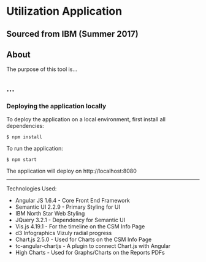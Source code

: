 # Utilization Application
Sourced from IBM (Summer 2017)
---

## About
The purpose of this tool is...

...
---


### Deploying the application locally
To deploy the application on a local environment, first install all dependencies:
```
$ npm install
```

To run the application:

```
$ npm start
```

The application will deploy on http://localhost:8080

---

Technologies Used:
* Angular JS 1.6.4 - Core Front End Framework
* Semantic UI 2.2.9 - Primary Styling for UI
* IBM North Star Web Styling
* JQuery 3.2.1 - Dependency for Semantic UI
* Vis.js 4.19.1 - For the timeline on the CSM Info Page
* d3 Infographics Vizuly radial progress
* Chart.js 2.5.0 - Used for Charts on the CSM Info Page
* tc-angular-chartjs - A plugin to connect Chart.js with Angular
* High Charts - Used for Graphs/Charts on the Reports PDFs
